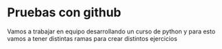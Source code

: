 # Pruebas con github

Vamos a trabajar en equipo desarrollando un curso de python y para esto vamos a tener distintas ramas para crear distintos ejercicios
